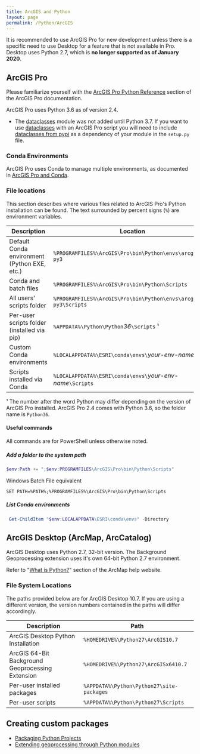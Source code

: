 ```yaml
---
title: ArcGIS and Python
layout: page
permalink: /Python/ArcGIS
---
```


It is recommended to use ArcGIS Pro for new development unless there is a specific need to use Desktop for a feature that is not available in Pro. Desktop uses Python 2.7, which is **no longer supported as of January 2020**.

## ArcGIS Pro

Please familiarize yourself with the [ArcGIS Pro Python Reference] section of the ArcGIS Pro documentation.

ArcGIS Pro uses Python 3.6 as of version 2.4.

- The [dataclasses] module was not added until Python 3.7. If you want to use [dataclasses] with an ArcGIS Pro script you will need to include [dataclasses from pypi] as a dependency of your module in the `setup.py` file.

### Conda Environments

ArcGIS Pro uses Conda to manage multiple environments, as documented in [ArcGIS Pro and Conda].

### File locations

This section describes where various files related to ArcGIS Pro's Python installation can be found. The text surrounded by percent signs (`%`) are environment variables.

| Description                                  | Location                                                          |
| -------------------------------------------- | ----------------------------------------------------------------- |
| Default Conda environment (Python EXE, etc.) | `%PROGRAMFILES%\ArcGIS\Pro\bin\Python\envs\arcgispro-py3`         |
| Conda and batch files                        | `%PROGRAMFILES%\ArcGIS\Pro\bin\Python\Scripts`                    |
| All users' scripts folder                    | `%PROGRAMFILES%\ArcGIS\Pro\bin\Python\envs\arcgispro-py3\Scripts` |
| Per-user scripts folder (installed via pip)  | `%APPDATA%\Python\Python`_36_`\Scripts` ¹                         |
| Custom Conda environments                    | `%LOCALAPPDATA%\ESRI\conda\envs\`_your-env-name_                  |
| Scripts installed via Conda                  | `%LOCALAPPDATA%\ESRI\conda\envs\`_your-env-name_`\Scripts`        |

¹ The number after the word Python may differ depending on the version of ArcGIS Pro installed. ArcGIS Pro 2.4 comes with Python 3.6, so the folder name is `Python36`.

#### Useful commands

All commands are for PowerShell unless otherwise noted.

##### Add a folder to the system path

```PowerShell
$env:Path += ";$env:PROGRAMFILES\ArcGIS\Pro\bin\Python\Scripts"
```

Windows Batch File equivalent

```batch
SET PATH=%PATH%;%PROGRAMFILES%\ArcGIS\Pro\bin\Python\Scripts
```

##### List Conda environments

```PowerShell
 Get-ChildItem "$env:LOCALAPPDATA\ESRI\conda\envs" -Directory
```

## ArcGIS Desktop (ArcMap, ArcCatalog)

ArcGIS Desktop uses Python 2.7, 32-bit version. The Background Geoprocessing extension uses it's own 64-bit Python 2.7 environment.

Refer to "[What is Python?][arcgis desktop help: what is python?]" section of the ArcMap help website.

### File System Locations

The paths provided below are for ArcGIS Desktop 10.7. If you are using a different version, the version numbers contained in the paths will differ accordingly.

| Description                                      | Path                                      |
| ------------------------------------------------ | ----------------------------------------- |
| ArcGIS Desktop Python Installation               | `%HOMEDRIVE%\Python27\ArcGIS10.7`         |
| ArcGIS 64-Bit Background Geoprocessing Extension | `%HOMEDRIVE%\Python27\ArcGISx6410.7`      |
| Per-user installed packages                      | `%APPDATA%\Python\Python27\site-packages` |
| Per-user scripts                                 | `%APPDATA%\Python\Python27\Scripts`       |

## Creating custom packages

- [Packaging Python Projects]
- [Extending geoprocessing through Python modules]

[arcgis pro python reference]: https://pro.arcgis.com/en/pro-app/arcpy/main/arcgis-pro-arcpy-reference.htm
[arcgis desktop help: what is python?]: https://desktop.arcgis.com/en/arcmap/latest/analyze/python/
[dataclasses]: https://docs.python.org/3/library/dataclasses.html
[dataclasses from pypi]: https://pypi.org/project/dataclasses/
[packaging python projects]: https://packaging.python.org/tutorials/packaging-projects/
[extending geoprocessing through python modules]: https://pro.arcgis.com/en/pro-app/arcpy/geoprocessing_and_python/extending-geoprocessing-through-python-modules.htm
[arcgis pro and conda]: https://pro.arcgis.com/en/pro-app/arcpy/get-started/what-is-conda.htm
